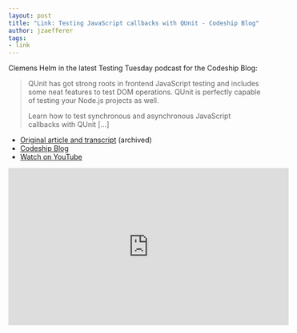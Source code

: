 ```yaml
---
layout: post
title: "Link: Testing JavaScript callbacks with QUnit - Codeship Blog"
author: jzaefferer
tags:
- link
---
```



Clemens Helm in the latest Testing Tuesday podcast for the Codeship Blog:

> QUnit has got strong roots in frontend JavaScript testing and includes some neat features to test DOM operations. QUnit is perfectly capable of testing your Node.js projects as well.
>
> Learn how to test synchronous and asynchronous JavaScript callbacks with QUnit […]

* [Original article and transcript](https://web.archive.org/web/20140501091548/https://blog.codeship.io/2013/09/03/testing-tuesday-21-testing-synchronous-and-asynchronous-javascript-callbacks-with-qunit.html) (archived)
* [Codeship Blog](https://www.cloudbees.com/blog/qunit-javascript-callback)
* [Watch on YouTube](https://www.youtube.com/watch?v=S92m3Ym1gpc&t=15s)

<iframe width="560" height="315" src="https://www.youtube-nocookie.com/embed/S92m3Ym1gpc?si=LkahOpbYjwUVCGzS&amp;start=15" title="YouTube video player" frameborder="0" allow="accelerometer; autoplay; clipboard-write; encrypted-media; gyroscope; picture-in-picture; web-share" referrerpolicy="strict-origin-when-cross-origin" allowfullscreen></iframe>


